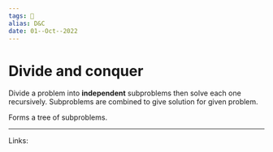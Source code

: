 ```yaml
---
tags: 🌱
alias: D&C
date: 01--Oct--2022
---
```


# Divide and conquer

Divide a problem into **independent** subproblems then solve each one recursively. Subproblems are combined to give solution for given problem.

Forms a tree of subproblems.

---
Links: 